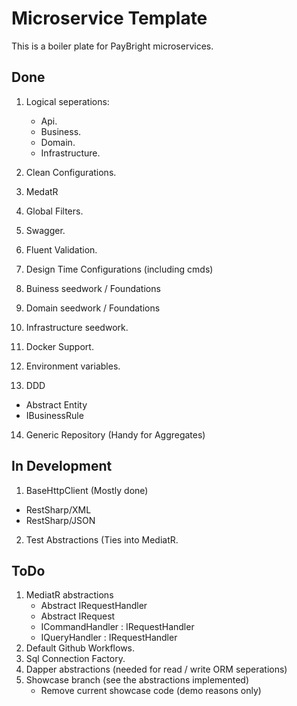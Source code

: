 # Microservice Template
This is a boiler plate for PayBright microservices.

## Done
1. Logical seperations:
   * Api.
   * Business.
   * Domain.
   * Infrastructure.

2. Clean Configurations.
3. MedatR
4. Global Filters.
5. Swagger.
6. Fluent Validation.
7. Design Time Configurations (including cmds)
8. Buiness seedwork / Foundations
9. Domain seedwork / Foundations
10. Infrastructure seedwork.
11. Docker Support.
12. Environment variables.
13. DDD
   * Abstract Entity
   * IBusinessRule
14. Generic Repository (Handy for Aggregates)

## In Development
1. BaseHttpClient (Mostly done)
  * RestSharp/XML
  * RestSharp/JSON
2. Test Abstractions (Ties into MediatR.

## ToDo
1. MediatR abstractions
   * Abstract IRequestHandler
   * Abstract IRequest
    * ICommandHandler : IRequestHandler
    * IQueryHandler : IRequestHandler
2. Default Github Workflows.
3. Sql Connection Factory.
4. Dapper abstractions (needed for read / write ORM seperations)
5. Showcase branch (see the abstractions implemented)
   * Remove current showcase code (demo reasons only)
    
